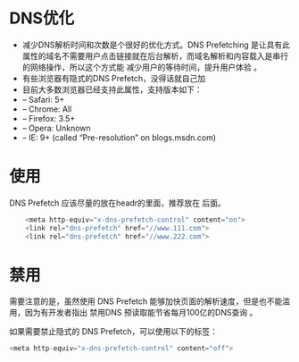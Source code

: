 # DNS优化
* 减少DNS解析时间和次数是个很好的优化方式。DNS Prefetching 是让具有此属性的域名不需要用户点击链接就在后台解析，而域名解析和内容载入是串行的网络操作，所以这个方式能 减少用户的等待时间，提升用户体验 。
* 有些浏览器有隐式的DNS Prefetch，没得话就自己加
* 目前大多数浏览器已经支持此属性，支持版本如下：
* – Safari: 5+
* – Chrome: All
* – Firefox: 3.5+
* – Opera: Unknown
* – IE: 9+ (called “Pre-resolution” on blogs.msdn.com)
# 使用
DNS Prefetch 应该尽量的放在headr的里面，推荐放在 <meta charset="UTF-8"> 后面。
```js
    <meta http-equiv="x-dns-prefetch-control" content="on">
    <link rel="dns-prefetch" href="//www.111.com">
    <link rel="dns-prefetch" href="//www.222.com">
```

# 禁用
需要注意的是，虽然使用 DNS Prefetch 能够加快页面的解析速度，但是也不能滥用，因为有开发者指出 禁用DNS 预读取能节省每月100亿的DNS查询 。

如果需要禁止隐式的 DNS Prefetch，可以使用以下的标签：
```js
<meta http-equiv="x-dns-prefetch-control" content="off">
```